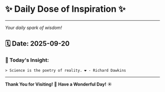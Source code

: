 # ✨ Daily Dose of Inspiration ✨

--- 

_Your daily spark of wisdom!_

## 🗓️ Date: **2025-09-20**

### 💬 Today's Insight:
```
> Science is the poetry of reality. ❤️ - Richard Dawkins
```

--- 

**Thank You for Visiting!** 🙏
**Have a Wonderful Day!** ☀️
